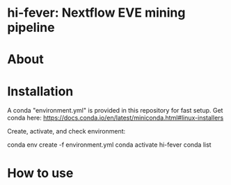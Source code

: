 # hi-fever: Nextflow EVE mining pipeline

# About 


# Installation

A conda "environment.yml" is provided in this repository for fast setup. Get conda here: https://docs.conda.io/en/latest/miniconda.html#linux-installers

Create, activate, and check environment:

conda env create -f environment.yml
conda activate hi-fever
conda list


# How to use
